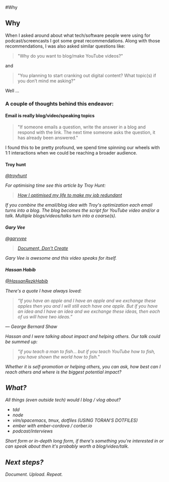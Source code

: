 #Why 



## Why 

When I asked around about what tech/software people were using for podcast/screencasts I got some great recommendations.
Along with those recommendations, I was also asked similar questions like:

>"Why do you want to blog/make YouTube videos?"

and 

>"You planning to start cranking out digital content? What topic(s) if you don’t mind me asking?"

Well ...

### A couple of thoughts behind this endeavor:
#### Email is really blog/video/speaking topics
>"If someone emails a question, write the answer in a blog and respond with the link. The next time someone asks the question, it has already been answered."

I found this to be pretty profound, we spend time spinning our wheels with 1:1 interactions when we could be reaching a broader audience. 

#### Troy hunt 
[<i class="fa fa-twitter" aria-hidden="true">@troyhunt](https://twitter.com/troyhunt)

For optimising time see this article by Troy Hunt: 
> [How I optimised my life to make my job redundant](https://www.troyhunt.com/how-i-optimised-my-life-to-make-my-job/) 


If you combine the email/blog idea with Troy's optimization each email turns into a blog. 
The blog becomes the script for YouTube video and/or a talk.
Multiple blogs/videos/talks turn into a coarse(s).

#### Gary Vee
[<i class="fa fa-twitter" aria-hidden="true">@garyvee](https://twitter.com/garyvee)

>[Document, Don't Create](https://www.youtube.com/watch?v=RVKofRN1dyI)

Gary Vee is awesome and this video speaks for itself.

#### Hassan Habib 
[@HassanRezkHabib](https://twitter.com/HassanRezkHabib)

There's a quote I have always loved:

>“If you have an apple and I have an apple and we exchange these apples then you and I will still each have one apple. But if you have an idea and I have an idea and we exchange these ideas, then each of us will have two ideas.”

― George Bernard Shaw

Hassan and I were talking about impact and helping others. Our talk could be summed up: 

>"if you teach a man to fish... but if you teach YouTube how to fish, you have shown the world how to fish."

Whether it is self-promotion or helping others, you can ask, how best can I reach others and where is the biggest potential impact?

## What?

All things (even outside tech) would I blog / vlog about?

- tdd
- node
- vim/spacemacs, tmux, dotfiles (USING TORAN'S DOTFILES)
- ember with ember-cordova / corber.io
- podcast/interviews

Short form or in-depth long form, if there's something you're interested in or can speak about then it's probably worth a blog/video/talk.

## Next steps?
Document. Upload. Repeat.

